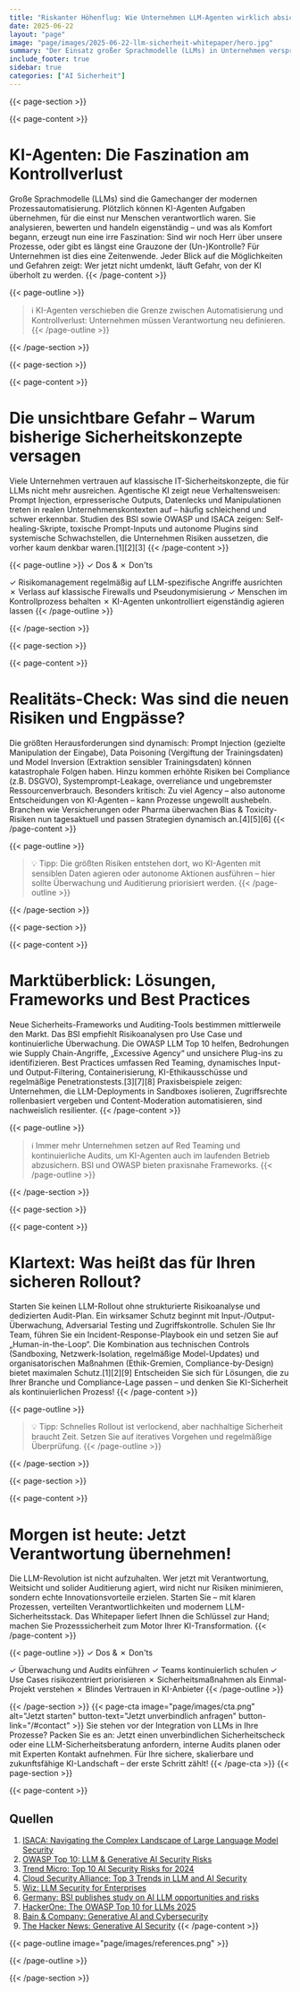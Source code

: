 ```yaml
---
title: "Riskanter Höhenflug: Wie Unternehmen LLM-Agenten wirklich absichern können"
date: 2025-06-22
layout: "page"
image: "page/images/2025-06-22-llm-sicherheit-whitepaper/hero.jpg"
summary: "Der Einsatz großer Sprachmodelle (LLMs) in Unternehmen verspricht Effizienz und Innovation – birgt aber völlig neue Risiken. Dieses Whitepaper beleuchtet, warum viele Sicherheitsstrategien heute versagen, welche Schwächen und Fallstricke Unternehmen bedrohen und wie Organisationen LLM-Agenten mit praxiserprobten Audits und Best Practices sicher integrieren. Ziel ist, IT-Verantwortlichen und Entscheider:innen Orientierung für den sicheren KI-Rollout und nachhaltige Prozessautomation zu bieten."
include_footer: true
sidebar: true
categories: ["AI Sicherheit"]
---
```


{{< page-section >}}

{{< page-content >}}
# KI-Agenten: Die Faszination am Kontrollverlust

Große Sprachmodelle (LLMs) sind die Gamechanger der modernen Prozessautomatisierung. Plötzlich können KI-Agenten Aufgaben übernehmen, für die einst nur Menschen verantwortlich waren. Sie analysieren, bewerten und handeln eigenständig – und was als Komfort begann, erzeugt nun eine irre Faszination: Sind wir noch Herr über unsere Prozesse, oder gibt es längst eine Grauzone der (Un-)Kontrolle? Für Unternehmen ist dies eine Zeitenwende. Jeder Blick auf die Möglichkeiten und Gefahren zeigt: Wer jetzt nicht umdenkt, läuft Gefahr, von der KI überholt zu werden.
{{< /page-content >}}

{{< page-outline >}}
> ℹ️ KI-Agenten verschieben die Grenze zwischen Automatisierung und Kontrollverlust: Unternehmen müssen Verantwortung neu definieren.
{{< /page-outline >}}

{{< /page-section >}}

{{< page-section >}}

{{< page-content >}}
# Die unsichtbare Gefahr – Warum bisherige Sicherheitskonzepte versagen

Viele Unternehmen vertrauen auf klassische IT-Sicherheitskonzepte, die für LLMs nicht mehr ausreichen. Agentische KI zeigt neue Verhaltensweisen: Prompt Injection, erpresserische Outputs, Datenlecks und Manipulationen treten in realen Unternehmenskontexten auf – häufig schleichend und schwer erkennbar. Studien des BSI sowie OWASP und ISACA zeigen: Self-healing-Skripte, toxische Prompt-Inputs und autonome Plugins sind systemische Schwachstellen, die Unternehmen Risiken aussetzen, die vorher kaum denkbar waren.[1][2][3]
{{< /page-content >}}

{{< page-outline >}}
✓ Dos & ✗ Don'ts

✓ Risikomanagement regelmäßig auf LLM-spezifische Angriffe ausrichten
✗ Verlass auf klassische Firewalls und Pseudonymisierung
✓ Menschen im Kontrollprozess behalten
✗ KI-Agenten unkontrolliert eigenständig agieren lassen
{{< /page-outline >}}

{{< /page-section >}}

{{< page-section >}}

{{< page-content >}}
# Realitäts-Check: Was sind die neuen Risiken und Engpässe?

Die größten Herausforderungen sind dynamisch: Prompt Injection (gezielte Manipulation der Eingabe), Data Poisoning (Vergiftung der Trainingsdaten) und Model Inversion (Extraktion sensibler Trainingsdaten) können katastrophale Folgen haben. Hinzu kommen erhöhte Risiken bei Compliance (z.B. DSGVO), Systemprompt-Leakage, overreliance und ungebremster Ressourcenverbrauch. Besonders kritisch: Zu viel Agency – also autonome Entscheidungen von KI-Agenten – kann Prozesse ungewollt aushebeln. Branchen wie Versicherungen oder Pharma überwachen Bias & Toxicity-Risiken nun tagesaktuell und passen Strategien dynamisch an.[4][5][6]
{{< /page-content >}}

{{< page-outline >}}
> 💡 Tipp: Die größten Risiken entstehen dort, wo KI-Agenten mit sensiblen Daten agieren oder autonome Aktionen ausführen – hier sollte Überwachung und Auditierung priorisiert werden.
{{< /page-outline >}}

{{< /page-section >}}

{{< page-section >}}

{{< page-content >}}
# Marktüberblick: Lösungen, Frameworks und Best Practices

Neue Sicherheits-Frameworks und Auditing-Tools bestimmen mittlerweile den Markt. Das BSI empfiehlt Risikoanalysen pro Use Case und kontinuierliche Überwachung. Die OWASP LLM Top 10 helfen, Bedrohungen wie Supply Chain-Angriffe, „Excessive Agency“ und unsichere Plug-ins zu identifizieren. Best Practices umfassen Red Teaming, dynamisches Input- und Output-Filtering, Containerisierung, KI-Ethikausschüsse und regelmäßige Penetrationstests.[3][7][8] Praxisbeispiele zeigen: Unternehmen, die LLM-Deployments in Sandboxes isolieren, Zugriffsrechte rollenbasiert vergeben und Content-Moderation automatisieren, sind nachweislich resilienter.
{{< /page-content >}}

{{< page-outline >}}
> ℹ️ Immer mehr Unternehmen setzen auf Red Teaming und kontinuierliche Audits, um KI-Agenten auch im laufenden Betrieb abzusichern. BSI und OWASP bieten praxisnahe Frameworks.
{{< /page-outline >}}

{{< /page-section >}}

{{< page-section >}}

{{< page-content >}}
# Klartext: Was heißt das für Ihren sicheren Rollout?

Starten Sie keinen LLM-Rollout ohne strukturierte Risikoanalyse und dedizierten Audit-Plan. Ein wirksamer Schutz beginnt mit Input-/Output-Überwachung, Adversarial Testing und Zugriffskontrolle. Schulen Sie Ihr Team, führen Sie ein Incident-Response-Playbook ein und setzen Sie auf „Human-in-the-Loop“. Die Kombination aus technischen Controls (Sandboxing, Netzwerk-Isolation, regelmäßige Model-Updates) und organisatorischen Maßnahmen (Ethik-Gremien, Compliance-by-Design) bietet maximalen Schutz.[1][2][9] Entscheiden Sie sich für Lösungen, die zu Ihrer Branche und Compliance-Lage passen – und denken Sie KI-Sicherheit als kontinuierlichen Prozess!
{{< /page-content >}}

{{< page-outline >}}
> 💡 Tipp: Schnelles Rollout ist verlockend, aber nachhaltige Sicherheit braucht Zeit. Setzen Sie auf iteratives Vorgehen und regelmäßige Überprüfung.
{{< /page-outline >}}

{{< /page-section >}}

{{< page-section >}}

{{< page-content >}}
# Morgen ist heute: Jetzt Verantwortung übernehmen!

Die LLM-Revolution ist nicht aufzuhalten. Wer jetzt mit Verantwortung, Weitsicht und solider Auditierung agiert, wird nicht nur Risiken minimieren, sondern echte Innovationsvorteile erzielen. Starten Sie – mit klaren Prozessen, verteilten Verantwortlichkeiten und modernem LLM-Sicherheitsstack. Das Whitepaper liefert Ihnen die Schlüssel zur Hand; machen Sie Prozesssicherheit zum Motor Ihrer KI-Transformation.
{{< /page-content >}}

{{< page-outline >}}
✓ Dos & ✗ Don'ts

✓ Überwachung und Audits einführen
✓ Teams kontinuierlich schulen
✓ Use Cases risikozentriert priorisieren
✗ Sicherheitsmaßnahmen als Einmal-Projekt verstehen
✗ Blindes Vertrauen in KI-Anbieter
{{< /page-outline >}}

{{< /page-section >}}
{{< page-cta image="page/images/cta.png" alt="Jetzt starten" button-text="Jetzt unverbindlich anfragen" button-link="/#contact" >}}
Sie stehen vor der Integration von LLMs in Ihre Prozesse? Packen Sie es an: Jetzt einen unverbindlichen Sicherheitscheck oder eine LLM-Sicherheitsberatung anfordern, interne Audits planen oder mit Experten Kontakt aufnehmen. Für Ihre sichere, skalierbare und zukunftsfähige KI-Landschaft – der erste Schritt zählt!
{{< /page-cta >}}
{{< page-section >}}

{{< page-content >}}
## Quellen

1. [ISACA: Navigating the Complex Landscape of Large Language Model Security](https://www.isaca.org/resources/news-and-trends/isaca-now-blog/2024/navigating-the-complex-landscape-of-large-language-model-security)  
2. [OWASP Top 10: LLM & Generative AI Security Risks](https://llmtop10.com)  
3. [Trend Micro: Top 10 AI Security Risks for 2024](http://www.trendmicro.com/de_de/research/24/g/top-ai-security-risks.html)  
4. [Cloud Security Alliance: Top 3 Trends in LLM and AI Security](https://cloudsecurityalliance.org/blog/2024/09/16/the-top-3-trends-in-llm-and-ai-security)  
5. [Wiz: LLM Security for Enterprises](https://www.wiz.io/academy/llm-security)  
6. [Germany: BSI publishes study on AI LLM opportunities and risks](https://www.dataguidance.com/news/germany-bsi-publishes-study-ai-llm-opportunities-and)  
7. [HackerOne: The OWASP Top 10 for LLMs 2025](https://www.hackerone.com/ai/owasp-top-10-llms-2025)  
8. [Bain & Company: Generative AI and Cybersecurity](https://www.bain.com/de/insights/generative-ai-and-cybersecurity-strengthening-both-defenses-and-threats-tech-report-2023/)  
9. [The Hacker News: Generative AI Security](https://thehackernews.com/2024/03/generative-ai-security-secure-your.html?m=1)
{{< /page-content >}}

{{< page-outline image="page/images/references.png" >}}

{{< /page-outline >}}

{{< /page-section >}}